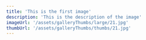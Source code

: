 ```yaml
---
title: 'This is the first image'
description: 'This is the description of the image'
imageUrl: '/assets/galleryThumbs/large/21.jpg'
thumbUrl: '/assets/galleryThumbs/thumbs/21.jpg'
---
```

